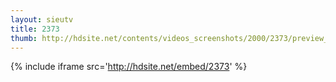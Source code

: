 ```yaml
---
layout: sieutv
title: 2373
thumb: http://hdsite.net/contents/videos_screenshots/2000/2373/preview_360p.mp4.jpg
---
```

{% include iframe src='http://hdsite.net/embed/2373' %}
 

